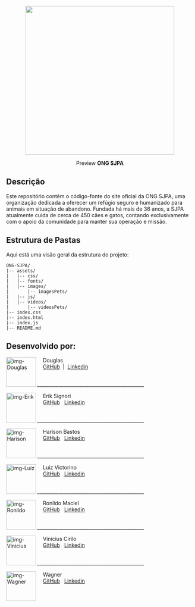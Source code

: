 <p align="center">
    <img src="./assets/images/img-ongSJPA.jpg" width="400">
</p>
<p align="center">Preview <b>ONG SJPA</b></p>


## Descrição
Este repositório contém o código-fonte do site oficial da ONG SJPA, uma organização dedicada a oferecer um refúgio seguro e humanizado para animais em situação de abandono. Fundada há mais de 36 anos, a SJPA atualmente cuida de cerca de 450 cães e gatos, contando exclusivamente com o apoio da comunidade para manter sua operação e missão.





## Estrutura de Pastas

Aqui está uma visão geral da estrutura do projeto:

```
ONG-SJPA/
|-- assets/
|   |-- css/
|   |-- fonts/
|   |-- images/
|       |-- imagesPets/
|   |-- js/
|   |-- videos/
|       |-- videosPets/
|-- index.css
|-- index.html
|-- index.js
|-- README.md
```

## Desenvolvido por:
<p>
    <img align=left margin=10 width=80 
        src="https://avatars.githubusercontent.com/u/174968110?v=4" alt="img-Douglas">
    <p>&nbsp&nbsp&nbsp Douglas<br>&nbsp&nbsp&nbsp
    <a href="https://github.com/d0ug1as-dev" target="_blank">GitHub</a>
    &nbsp;|&nbsp;
    <a href="https://www.linkedin.com/in/d0ug1as/" target="_blank">Linkedin</a>
</p>
<br>
_____________________________________________

<br>
<p>
    <img align=left margin=10 width=80
        src="https://avatars.githubusercontent.com/u/88802835?v=4" alt="img-Erik">
    <p>&nbsp&nbsp&nbsp Erik Signori<br>&nbsp&nbsp&nbsp
    <a href="https://github.com/erik-sig" target="_blank">GitHub</a>&nbsp;&nbsp;
    <a href="https://www.linkedin.com/in/erik-signori-thalheimer-b0375b20a/" target="_blank">Linkedin</a>
</p>
<br>
_____________________________________________

<br>

<p>
    <img align=left margin=10 width=80
        src="https://avatars.githubusercontent.com/u/135364540?v=4" alt="img-Harison">
    <p>&nbsp&nbsp&nbsp Harison Bastos<br>&nbsp&nbsp&nbsp
    <a href="https://github.com/Bastos2894" target="_blank">GitHub</a>&nbsp;&nbsp;
    <a href="https://www.linkedin.com/in/harison-bastos-571203270/" target="_blank">Linkedin</a>
</p>
<br>
_____________________________________________

<br>

<p>
    <img align=left margin=10 width=80
        src="https://avatars.githubusercontent.com/u/133029852?v=4" alt="img-Luiz">
    <p>&nbsp&nbsp&nbsp Luiz Victorino<br>&nbsp&nbsp&nbsp
    <a href="https://github.com/luizvictorino" target="_blank">GitHub</a>&nbsp;&nbsp;
    <a href="https://www.linkedin.com/in/luiz-victorino/" target="_blank">Linkedin</a>
</p>
<br>
_____________________________________________

<br>

<p>
    <img align=left margin=10 width=80
        src="" alt="img-Ronildo">
    <p>&nbsp&nbsp&nbsp Ronildo Maciel<br>&nbsp&nbsp&nbsp
    <a href="" target="_blank">GitHub</a>&nbsp;&nbsp;
    <a href="https://www.linkedin.com/in/ronildo-maciel-2b8a941a9/" target="_blank">Linkedin</a>
</p>
<br>
_____________________________________________

<br>

<p>
    <img align=left margin=10 width=80
        src="https://avatars.githubusercontent.com/u/120067052?v=4" alt="img-Vinicius">
    <p>&nbsp&nbsp&nbsp Vinicius Cirilo<br>&nbsp&nbsp&nbsp
    <a href="https://github.com/Vinicius46" target="_blank">GitHub</a>&nbsp;&nbsp;
    <a href="https://www.linkedin.com/in/vinicius-cirilo-1b12a5191/" target="_blank">Linkedin</a>
</p>
<br>
_____________________________________________

<br>

<p>
    <img align=left margin=10 width=80
        src="" alt="img-Wagner">
    <p>&nbsp&nbsp&nbsp Wagner<br>&nbsp&nbsp&nbsp
    <a href="" target="_blank">GitHub</a>&nbsp;&nbsp;
    <a href="" target="_blank">Linkedin</a>
</p>
